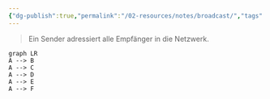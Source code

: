 ```yaml
---
{"dg-publish":true,"permalink":"/02-resources/notes/broadcast/","tags":["informatik/netzwerk"],"noteIcon":"","updated":"2025-09-10T16:35:09.646+02:00"}
---
```


> Ein Sender adressiert alle Empfänger in die Netzwerk.
```mermaid
graph LR
A --> B
A --> C
A --> D
A --> E
A --> F
```